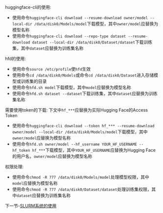 huggingface-cli的使用:
* 使用命令`huggingface-cli download --resume-download owner/model --local-dir /data/disk0/Models/model`下载模型，其中`owner/model`应替换为模型名称
* 使用命令`huggingface-cli download --repo-type dataset --resume-download dataset --local-dir /data/disk0/Dataset/dataset`下载训练集，其中`dataset`应替换为训练集名称

hfd的使用:
* 使用命令`source /etc/profile`使`hfd`生效
* 使用命令`cd /data/disk0/Models`或命令`cd /data/disk0/Dataset`进入存储模型或训练集的目录
* 使用命令`hfd.sh model`下载模型，其中`model`应替换为模型名称
* 使用命令`hfd.sh dataset --dataset`下载训练集，其中`dataset`应替换为训练集名称

需要使用token的下载:
下文中`hf_***`应替换为实际Hugging Face的Access Token
* 使用命令`huggingface-cli download --token hf_*** --resume-download owner/model --local-dir /data/disk0/Models/model`下载模型，其中`owner/model`应替换为模型名称
* 使用命令`hfd.sh owner/model --hf_username YOUR_HF_USERNAME --hf_token hf_***`下载模型，其中`YOUR_HF_USERNAME`应替换为Hugging Face的用户名，`owner/model`应替换为模型名称

权限处理:
* 使用命令`chmod -R 777 /data/disk0/Models/model`处理模型权限，其中`model`应替换为模型名称
* 使用命令`chmod -R 777 /data/disk0/Dataset/dataset`处理训练集权限，其中`dataset`应替换为训练集名称

下一节-[SLURM系统的使用](https://github.com/alkalimc/H100-Server-Guidebook/blob/main/chapter/general/slurm.md)